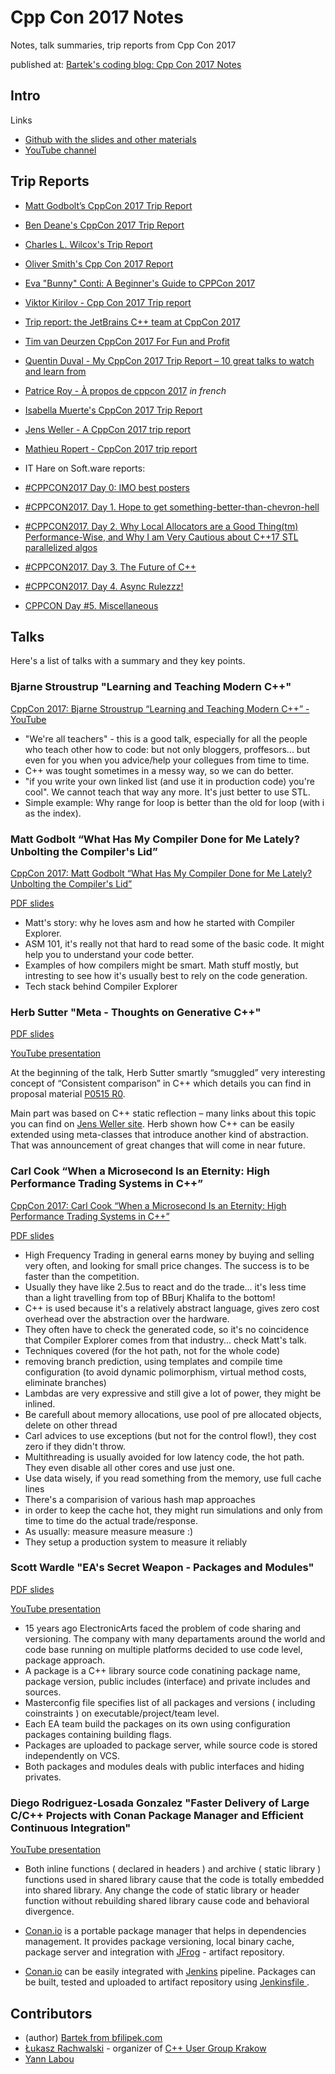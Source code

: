 # Cpp Con 2017 Notes

Notes, talk summaries, trip reports from Cpp Con 2017

published at: [Bartek's coding blog: Cpp Con 2017 Notes](http://www.bfilipek.com/2017/10/cpp-con-2017-notes.html)

## Intro

Links

* [Github with the slides and other materials](https://github.com/CppCon/CppCon2017)
* [YouTube channel](https://www.youtube.com/user/CppCon/videos)

## Trip Reports

* [Matt Godbolt’s CppCon 2017 Trip Report](https://xania.org/201710/cppcon-2017-trip-report)
* [Ben Deane's CppCon 2017 Trip Report](http://www.elbeno.com/blog/?p=1542)
* [Charles L. Wilcox's Trip Report](http://web.cynd.net/~willo/cppcon-2017-trip-report/)
* [Oliver Smith's Cpp Con 2017 Report](https://kfsone.wordpress.com/2017/10/01/cppcon-2017/)
* [Eva "Bunny" Conti: A Beginner's Guide to CPPCon 2017](https://bunnyladame.blogspot.no/2017/09/a-beginners-guide-to-cppcon-2017.html)
* [Viktor Kirilov - Cpp Con 2017 Trip report](http://onqtam.com/misc/2017-10-04-cppcon-2017-trip-report/)
* [Trip report: the JetBrains C++ team at CppCon 2017](https://blog.jetbrains.com/clion/2017/10/jb-cpp-at-cppcon-2017/)
* [Tim van Deurzen CppCon 2017 For Fun and Profit](http://blog.razzeal.org/posts/trip-report-cppcon-2017)
* [Quentin Duval - My CppCon 2017 Trip Report – 10 great talks to watch and learn from](https://deque.blog/2017/10/04/my-cppcon-2017-trip-report-10-great-talks-to-watch-and-learn-from)
* [Patrice Roy - À propos de cppcon 2017](http://h-deb.clg.qc.ca/Sujets/Orthogonal/cppcon2017.html ) _in french_
* [Isabella Muerte's CppCon 2017 Trip Report](https://izzys.casa/posts/cppcon-2017-trip-report.html)
* [Jens Weller - A CppCon 2017 trip report](https://www.meetingcpp.com/blog/items/A-CppCon-2017-trip-report.html)
* [Mathieu Ropert - CppCon 2017 trip report](https://mropert.github.io/2017/10/12/cppcon2017)


* IT Hare on Soft.ware reports: 
 * [#CPPCON2017 Day 0: IMO best posters](http://ithare.com/cppcon2017-day-0-imo-best-posters/)
 * [#CPPCON2017. Day 1. Hope to get something-better-than-chevron-hell](http://ithare.com/cppcon2017-day-1-hope-to-get-something-better-than-chevrone-hell/)
 * [#CPPCON2017. Day 2. Why Local Allocators are a Good Thing(tm) Performance-Wise, and Why I am Very Cautious about C++17 STL parallelized algos](http://ithare.com/cppcon2017-day-2-why-local-allocators-are-a-good-thing-and-why-i-am-very-cautious-about-stl-paralellized-algos/)
 * [#CPPCON2017. Day 3. The Future of C++](http://ithare.com/cppcon2017-day-3-the-future-of-c/)
 * [#CPPCON2017. Day 4. Async Rulezzz!](http://ithare.com/cppcon2017-day-4-async-rulezz/)
 * [CPPCON Day #5. Miscellaneous](http://ithare.com/cppcon-day-5-miscellaneous/)

## Talks

Here's a list of talks with a summary and they key points.

### Bjarne Stroustrup "Learning and Teaching Modern C++"

[CppCon 2017: Bjarne Stroustrup “Learning and Teaching Modern C++” - YouTube](https://www.youtube.com/watch?v=fX2W3nNjJIo)

* "We're all teachers" - this is a good talk, especially for all the people who teach other how to code: but not only bloggers, proffesors... but even for you when you advice/help your collegues from time to time.
* C++ was tought sometimes in a messy way, so we can do better.
* "if you write your own linked list (and use it in production code) you're cool". We cannot teach that way any more. It's just better to use STL.
* Simple example: Why range for loop is better than the old for loop (with i as the index).

### Matt Godbolt “What Has My Compiler Done for Me Lately? Unbolting the Compiler's Lid”

[CppCon 2017: Matt Godbolt “What Has My Compiler Done for Me Lately? Unbolting the Compiler's Lid”](https://www.youtube.com/watch?v=bSkpMdDe4g4)

[PDF slides](https://github.com/CppCon/CppCon2017/blob/master/Keynotes/What%20Has%20My%20Compiler%20Done%20for%20Me%20Lately%20-%20Unbolting%20the%20Compiler's%20Lid/What%20Has%20My%20Compiler%20Done%20for%20Me%20Lately%20-%20Unbolting%20the%20Compiler's%20Lid%20-%20Matt%20Godbolt%20-%20CppCon%202017.pdf)

* Matt's story: why he loves asm and how he started with Compiler Explorer.
* ASM 101, it's really not that hard to read some of the basic code. It might help you to understand your code better.
* Examples of how compilers might be smart. Math stuff mostly, but intresting to see how it's usually best to rely on the code generation.
* Tech stack behind Compiler Explorer

### Herb Sutter "Meta - Thoughts on Generative C++"

[PDF slides](https://github.com/CppCon/CppCon2017/blob/master/Keynotes/Meta%20-%20Thoughts%20on%20Generative%20C%2B%2B/Meta%20-%20Thoughts%20on%20Generative%20C%2B%2B%20-%20Herb%20Sutter%20-%20CppCon%202017.pdf)

[YouTube presentation](https://www.youtube.com/watch?v=4AfRAVcThyA&list=PLHTh1InhhwT6bwIpRk0ZbCA0N2p1taxd6&index=3)

At the beginning of the talk, Herb Sutter smartly “smuggled” very interesting concept of “Consistent comparison” in C++ which details you can find in proposal material [P0515 R0](http://open-std.org/JTC1/SC22/WG21/docs/papers/2017/p0515r0.pdf).

Main part was based on C++ static reflection – many links about this topic you can find on
[Jens Weller site](https://meetingcpp.com/blog/items/reflections-on-the-reflection-proposals.html). Herb shown how C++ can be easily extended using meta-classes that introduce another kind of abstraction. That was announcement of great changes that will come in near future.


### Carl Cook “When a Microsecond Is an Eternity: High Performance Trading Systems in C++”

[CppCon 2017: Carl Cook “When a Microsecond Is an Eternity: High Performance Trading Systems in C++”](https://www.youtube.com/watch?v=NH1Tta7purM)

[PDF slides](https://github.com/CppCon/CppCon2017/blob/master/Presentations/When%20a%20Microsecond%20Is%20an%20Eternity/When%20a%20Microsecond%20Is%20an%20Eternity%20-%20Carl%20Cook%20-%20CppCon%202017.pdf)

* High Frequency Trading in general earns money by buying and selling very often, and looking for small price changes. The success is to be faster than the competition.
 * Usually they have like 2.5us to react and do the trade... it's less time than a light travelling from top of BBurj Khalifa to the bottom!
* C++ is used because it's a relatively abstract language, gives zero cost overhead over the abstraction over the hardware.
 * They often have to check the generated code, so it's no coincidence that Compiler Explorer comes from that industry... check Matt's talk.
* Techniques covered (for the hot path, not for the whole code) 
 * removing branch prediction, using templates and compile time configuration (to avoid dynamic polimorphism, virtual method costs, eliminate branches) 
 * Lambdas are very expressive and still give a lot of power, they might be inlined.
 * Be carefull about memory allocations, use pool of pre allocated objects, delete on other thread
 * Carl advices to use exceptions (but not for the control flow!), they cost zero if they didn't throw.
 * Multithreading is usually avoided for low latency code, the hot path. They even disable all other cores and use just one.
 * Use data wisely, if you read something from the memory, use full cache lines
 * There's a comparision of various hash map approaches
 * in order to keep the cache hot, they might run simulations and only from time to time do the actual trade/response.
* As usually: measure measure measure :)
 * They setup a production system to measure it reliably
 
### Scott Wardle "EA's Secret Weapon - Packages and Modules"

[PDF slides](https://github.com/CppCon/CppCon2017/blob/master/Presentations/EA's%20Secret%20Weapon%20-%20Packages%20and%20Modules/EA's%20Secret%20Weapon%20-%20Packages%20and%20Modules%20-%20Scott%20Wardle%20-%20CppCon%202017.pdf)

[YouTube presentation](https://www.youtube.com/watch?v=NlyDUQS8OcQ)

* 15 years ago ElectronicArts faced the problem of code sharing and versioning. The company with many departaments around the world and code base running on multiple platforms decided to use code level, package approach. 
* A package is a C++ library source code conatining package name, package version, public includes (interface) and private includes and sources.
* Masterconfig file specifies list of all packages and versions ( including coinstraints ) on executable/project/team level.
* Each EA team build the packages on its own using configuration packages containing building flags.
* Packages are uploaded to package server, while source code is stored independently on VCS.
* Both packages and modules deals with public interfaces and hiding privates.

### Diego Rodriguez-Losada Gonzalez "Faster Delivery of Large C/C++ Projects with Conan Package Manager and Efficient Continuous Integration"

[YouTube presentation](https://www.youtube.com/watch?v=xA9yRX4Mdz0)

- Both inline functions ( declared in headers ) and archive ( static library ) functions used 
in shared library cause that the code is totally embedded into shared library. Any change the
code of static library or header function without rebuilding shared library cause code and behavioral divergence.

- [Conan.io](http://docs.conan.io/en/latest/) is a portable package manager that helps in dependencies management.
It provides package versioning, local binary cache, package server and integration with 
[JFrog](https://bintray.com/conan/conan-transit) - artifact repository. 

- [Conan.io](http://docs.conan.io/en/latest/) can be easily integrated with [Jenkins](https://jenkins.io) 
pipeline. Packages can be built, tested and uploaded to artifact repository using [Jenkinsfile ](https://jenkins.io/doc/book/pipeline/jenkinsfile/).

## Contributors

* (author) [Bartek from bfilipek.com](http://www.bfilipek.com)
* [Łukasz Rachwalski](https://github.com/lukaszrachwalski) - organizer of [C++ User Group Krakow](https://github.com/CppUserGroupCracow)
* [Yann Labou](https://github.com/yannlabou)
